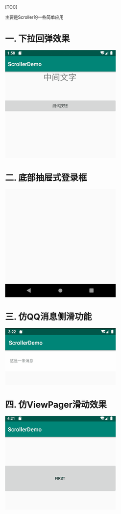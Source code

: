 [TOC]

主要是Scroller的一些简单应用

# 一. 下拉回弹效果

![scroller_pulldown](./img/scroller_pulldown.gif)

# 二. 底部抽屉式登录框

![scroller_login](./img/scroller_login.gif)

# 三. 仿QQ消息侧滑功能

![scroller_qq_msg_item](./img/scroller_qq_msg_item.gif)

# 四. 仿ViewPager滑动效果

![scroller_viewpager](./img/scroller_viewpager.gif)
